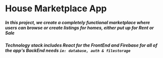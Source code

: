 # House Marketplace App

##### In this project, we create a completely functional marketplace where users can browse or create listings for homes, either put up for Rent or Sale

##### Technology stack includes React for the FrontEnd and Firebase for all of the app's BackEnd needs `ie: database, auth & filestorage`
